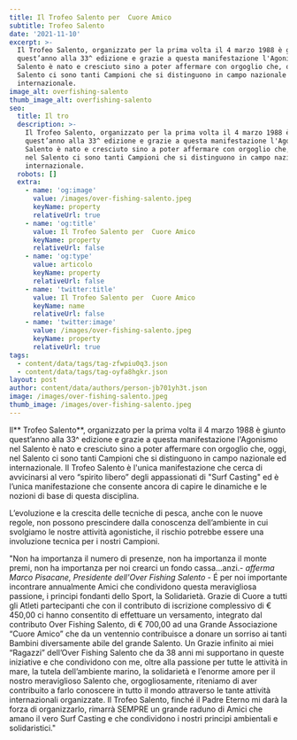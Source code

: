 ```yaml
---
title: Il Trofeo Salento per  Cuore Amico
subtitle: Trofeo Salento
date: '2021-11-10'
excerpt: >-
  Il Trofeo Salento, organizzato per la prima volta il 4 marzo 1988 è giunto
  quest’anno alla 33^ edizione e grazie a questa manifestazione l'Agonismo nel
  Salento è nato e cresciuto sino a poter affermare con orgoglio che, oggi, nel
  Salento ci sono tanti Campioni che si distinguono in campo nazionale ed
  internazionale.
image_alt: overfishing-salento
thumb_image_alt: overfishing-salento
seo:
  title: Il tro
  description: >-
    Il Trofeo Salento, organizzato per la prima volta il 4 marzo 1988 è giunto
    quest’anno alla 33^ edizione e grazie a questa manifestazione l'Agonismo nel
    Salento è nato e cresciuto sino a poter affermare con orgoglio che, oggi,
    nel Salento ci sono tanti Campioni che si distinguono in campo nazionale ed
    internazionale.
  robots: []
  extra:
    - name: 'og:image'
      value: /images/over-fishing-salento.jpeg
      keyName: property
      relativeUrl: true
    - name: 'og:title'
      value: Il Trofeo Salento per  Cuore Amico
      keyName: property
      relativeUrl: false
    - name: 'og:type'
      value: articolo
      keyName: property
      relativeUrl: false
    - name: 'twitter:title'
      value: Il Trofeo Salento per  Cuore Amico
      keyName: name
      relativeUrl: false
    - name: 'twitter:image'
      value: /images/over-fishing-salento.jpeg
      keyName: property
      relativeUrl: true
tags:
  - content/data/tags/tag-zfwpiu0q3.json
  - content/data/tags/tag-oyfa8hgkr.json
layout: post
author: content/data/authors/person-jb701yh3t.json
image: /images/over-fishing-salento.jpeg
thumb_image: /images/over-fishing-salento.jpeg
---
```

Il** Trofeo Salento**, organizzato per la prima volta il 4 marzo 1988 è giunto quest’anno alla 33^ edizione e grazie a questa manifestazione l'Agonismo nel Salento è nato e cresciuto sino a poter affermare con orgoglio che, oggi, nel Salento ci sono tanti Campioni che si distinguono in campo nazionale ed internazionale. Il Trofeo Salento è l'unica manifestazione che cerca di avvicinarsi al vero “spirito libero” degli appassionati di "Surf Casting" ed è l’unica manifestazione che consente ancora di capire le dinamiche e le nozioni di base di questa disciplina.

L’evoluzione e la crescita delle tecniche di pesca, anche con le nuove regole, non possono prescindere dalla conoscenza dell’ambiente in cui svolgiamo le nostre attività agonistiche, il rischio potrebbe essere una involuzione tecnica per i nostri Campioni.

"Non ha importanza il numero di presenze, non ha importanza il monte premi, non ha importanza per noi crearci un fondo cassa...anzi.- *afferma Marco Pisacane, Presidente dell'Over Fishing Salento* - É per noi importante incontrare annualmente Amici che condividono questa meravigliosa passione, i principi fondanti dello Sport, la Solidarietà. Grazie di Cuore a tutti gli Atleti partecipanti che con il contributo di iscrizione complessivo di € 450,00 ci hanno consentito di effettuare un versamento, integrato dal contributo Over Fishing Salento, di € 700,00 ad una Grande Associazione “Cuore Amico” che da un ventennio contribuisce a donare un sorriso ai tanti Bambini diversamente abile del grande Salento. Un Grazie infinito ai miei “Ragazzi” dell’Over Fishing Salento che da 38 anni mi supportano in queste iniziative e che condividono con me, oltre alla passione per tutte le attività in mare, la tutela dell’ambiente marino, la solidarietà e l’enorme amore per il nostro meraviglioso Salento che, orgogliosamente, riteniamo di aver contribuito a farlo conoscere in tutto il mondo attraverso le tante attività internazionali organizzate. Il Trofeo Salento, finché il Padre Eterno mi darà la forza di organizzarlo, rimarrà SEMPRE un grande raduno di Amici che amano il vero Surf Casting e che condividono i nostri principi ambientali e solidaristici."

